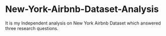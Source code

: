 # New-York-Airbnb-Dataset-Analysis
It is my Independent analysis on New York Airbnb Dataset which answered three research questions.
